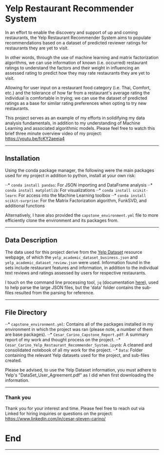 # Yelp Restaurant Recommender System

In an effort to enable the discovery and support of up and coming restaurants, the Yelp Restaurant Recommender System aims to populate recommendations based on a dataset of predicted reviewer ratings for restaurants they are yet to visit. 

In other words, through the use of machine learning and matrix factorization algorithms, we can use information of known (i.e. occurred) restaurant ratings to understand the factors and their weight in influencing an assessed rating to predict how they may rate restaurants they are yet to visit. 

Allowing for user input on a restaurant food category (i.e. Thai, Comfort, etc.) and the tolerance of how far from a restaurant's average rating the individual is comfortable in trying; we can use the dataset of predicted ratings as a base for similar rating preferences when opting to try new restaurants.

This project serves as an example of my efforts in solidifying my data analysis fundamentals, in addition to my understanding of Machine Learning and associated algorithmic models. Please feel free to watch this brief three minute overview video of my project: https://youtu.be/fcKY2aeeia4

---------

## Installation

Using the conda package manager, the following were the main packages used for my project in addition to python, install at your own risk:

⋅⋅* `conda install pandas`: For JSON importing and DataFrame analysis
⋅⋅* `conda install matplotlib`: For visualizations
⋅⋅* `conda install scikit-learn`: For access into the Machine Learning toolbox
⋅⋅* `conda install scikit-surprise`: For the Matrix Factorization algorithm, FunkSVD, and additional functions

Alternatively, I have also provided the `capstone_environment.yml` file to more efficiently clone the environment and its packages from.

---------

## Data Description

The data used for this project derive from the [Yelp Dataset](https://www.yelp.com/dataset) resource webpage, of which the `yelp_academic_dataset_business.json` and `yelp_academic_dataset_review.json` were used. Information found in the sets include restaurant features and information, in addition to the individual text reviews and ratings assessed by users for respective restaurants.

I touch on the command line processing tool, `jq` (documentation [here](https://stedolan.github.io/jq/manual/)), used to help parse the large JSON files, but the 'data' folder contains the sub-files resulted from the parsing for reference.

---------

## File Directory

⋅⋅* `capstone_environment.yml`: Contains all of the packages installed in my environment in which the project was ran (please note, a number of them are base packages).
⋅⋅* `Cesar_Carino_Capstone_Report.pdf`: A summary report of my work and thought process on the project.
⋅⋅* `Cesar_Carino_Yelp_Restaurant_Recommender_System.ipynb`: A cleaned and consolidated notebook of all my work for the project.
⋅⋅* `Data`: Folder containing the relevant Yelp datasets used for the project, and sub-files created.

Please be advised, to use the Yelp Dataset information, you must adhere to Yelp's "DataSet_User_Agreement.pdf" as I did when first downloading the information.

------

### Thank you

Thank you for your interest and time. Please feel free to reach out via Linked for hiring inquiries or questions on the project: https://www.linkedin.com/in/cesar-steven-carino/

# End
------